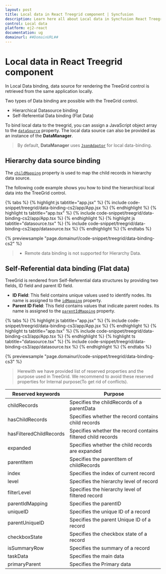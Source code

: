 ```yaml
---
layout: post
title: Local data in React Treegrid component | Syncfusion
description: Learn here all about Local data in Syncfusion React Treegrid component of Syncfusion Essential JS 2 and more.
control: Local data 
platform: ej2-react
documentation: ug
domainurl: ##DomainURL##
---
```


# Local data in React Treegrid component

In Local Data binding, data source for rendering the TreeGrid control is retrieved from the same application locally.

Two types of Data binding are possible with the TreeGrid control.

* Hierarchical Datasource binding
* Self-Referential Data binding (Flat Data)

To bind local data to the treegrid, you can assign a JavaScript object array to the [`dataSource`](https://ej2.syncfusion.com/react/documentation/api/treegrid#datasource) property. The local data source can also be provided as an instance of the **DataManager**.

> By default, **DataManager** uses [`JsonAdaptor`](https://ej2.syncfusion.com/documentation/data/adaptors/#json-adaptor) for local data-binding.

## Hierarchy data source binding

The [`childMapping`](https://ej2.syncfusion.com/react/documentation/api/treegrid#childMapping) property is used to map the child records in hierarchy data source.

The following code example shows you how to bind the hierarchical local data into the TreeGrid control.

{% tabs %}
{% highlight js tabtitle="app.jsx" %}
{% include code-snippet/treegrid/data-binding-cs2/app/App.jsx %}
{% endhighlight %}
{% highlight ts tabtitle="app.tsx" %}
{% include code-snippet/treegrid/data-binding-cs2/app/App.tsx %}
{% endhighlight %}
{% highlight js tabtitle="datasource.tsx" %}
{% include code-snippet/treegrid/data-binding-cs2/app/datasource.tsx %}
{% endhighlight %}
{% endtabs %}

 {% previewsample "page.domainurl/code-snippet/treegrid/data-binding-cs2" %}

> * Remote data binding is not supported for Hierarchy Data.

## Self-Referential data binding (Flat data)

TreeGrid is rendered from Self-Referential data structures by providing two fields, ID field and parent ID field.

* **ID Field**: This field contains unique values used to identify nodes. Its name is assigned to the [`idMapping`](https://ej2.syncfusion.com/react/documentation/api/treegrid#idMapping) property.
* **Parent ID Field**: This field contains values that indicate parent nodes. Its name is assigned to the [`parentIdMapping`](https://ej2.syncfusion.com/react/documentation/api/treegrid#parentIdMapping) property.

{% tabs %}
{% highlight js tabtitle="app.jsx" %}
{% include code-snippet/treegrid/data-binding-cs3/app/App.jsx %}
{% endhighlight %}
{% highlight ts tabtitle="app.tsx" %}
{% include code-snippet/treegrid/data-binding-cs3/app/App.tsx %}
{% endhighlight %}
{% highlight ts tabtitle="datasource.tsx" %}
{% include code-snippet/treegrid/data-binding-cs3/app/datasource.tsx %}
{% endhighlight %}
{% endtabs %}

 {% previewsample "page.domainurl/code-snippet/treegrid/data-binding-cs3" %}

> Herewith we have provided list of reserved properties and the purpose used in TreeGrid. We recommend to avoid these reserved properties for Internal purpose(To get rid of conflicts).

Reserved keywords | Purpose
-----|-----
childRecords | Specifies the childRecords of a parentData
hasChildRecords | Specifies whether the record contains child records
hasFilteredChildRecords | Specifies whether the record contains filtered child records
expanded | Specifies whether the child records are expanded
parentItem | Specifies the parentItem of childRecords
index | Specifies the index of current record
level | Specifies the hierarchy level of record
filterLevel | Specifies the hierarchy level of filtered record
parentIdMapping | Specifies the parentID
uniqueID | Specifies the unique ID of a record
parentUniqueID | Specifies the parent Unique ID of a record
checkboxState | Specifies the checkbox state of a record
isSummaryRow | Specifies the summary of a record
taskData | Specifies the main data
primaryParent | Specifies the Primary data